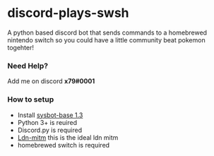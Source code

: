 # discord-plays-swsh
A python based discord bot that sends commands to a homebrewed nintendo switch so you could have a little community beat pokemon togehter!

### Need Help?
Add me on discord **x79#0001**

### How to setup
* Install [sysbot-base 1.3](https://github.com/olliz0r/sys-botbase/releases/tag/v1.3)
* Python 3+ is reuired
* Discord.py is required
* [Ldn-mitm](https://cdn.discordapp.com/attachments/679118895378071568/752723115594743858/ldn_mitm_ams_0_14_2_plus_crashfix.zip) this is the ideal ldn mitm
* homebrewed switch is required
